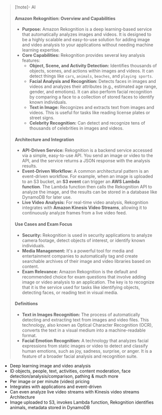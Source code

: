 > [!note]- AI
> #### Amazon Rekognition: Overview and Capabilities
> - **Purpose:** Amazon Rekognition is a deep learning-based service that automatically analyzes images and videos. It is designed to be a highly scalable and easy-to-use solution for adding image and video analysis to your applications without needing machine learning expertise.
> - **Core Capabilities:** Rekognition provides several key analysis features:
>     - **Object, Scene, and Activity Detection:** Identifies thousands of objects, scenes, and actions within images and videos. It can detect things like `cars`, `animals`, `beaches`, and `playing sports`.
>     - **Facial Analysis and Recognition:** Detects faces in images and videos and analyzes their attributes (e.g., estimated age range, gender, and emotions). It can also perform facial recognition by comparing a face to a collection of stored faces to identify known individuals.
>     - **Text in Image:** Recognizes and extracts text from images and videos. This is useful for tasks like reading license plates or street signs.
>     - **Celebrity Recognition:** Can detect and recognize tens of thousands of celebrities in images and videos.
> #### Architecture and Integration
> - **API-Driven Service:** Rekognition is a backend service accessed via a simple, easy-to-use API. You send an image or video to the API, and the service returns a JSON response with the analysis results.
> - **Event-Driven Workflow:** A common architectural pattern is an event-driven workflow. For example, when an image is uploaded to an S3 bucket, an **S3 event** can trigger an **AWS Lambda function**. The Lambda function then calls the Rekognition API to analyze the image, and the results can be stored in a database like DynamoDB for later use.
> - **Live Video Analysis:** For real-time video analysis, Rekognition integrates with **Amazon Kinesis Video Streams**, allowing it to continuously analyze frames from a live video feed.
> #### Use Cases and Exam Focus
> - **Security:** Rekognition is used in security applications to analyze camera footage, detect objects of interest, or identify known individuals.
> - **Media Management:** It's a powerful tool for media and entertainment companies to automatically tag and create searchable archives of their image and video libraries based on content.
> - **Exam Relevance:** Amazon Rekognition is the default and recommended choice for exam questions that involve adding image or video analysis to an application. The key is to recognize that it is the service used for tasks like identifying objects, detecting faces, or reading text in visual media.
> #### Definitions
> - **Text in Images Recognition:** The process of automatically detecting and extracting text from images and video files. This technology, also known as Optical Character Recognition (OCR), converts the text in a visual medium into a machine-readable format.
> - **Facial Emotion Recognition:** A technology that analyzes facial expressions from static images or video to detect and classify human emotions, such as joy, sadness, surprise, or anger. It is a feature of a broader facial analysis and recognition suite.

- Deep learning image and video analysis
- ID objects, people, text, activities, content moderation, face detection/analysis/comparison, pathing & much more
- Per image or per minute (video) pricing
- Integrates with applications and event-driven
- Can even analyze live video streams with Kinesis video streams
Architecture
- Image uploaded to S3, invokes Lambda function, Rekognition identifies animals, metadata stored in DynamoDB